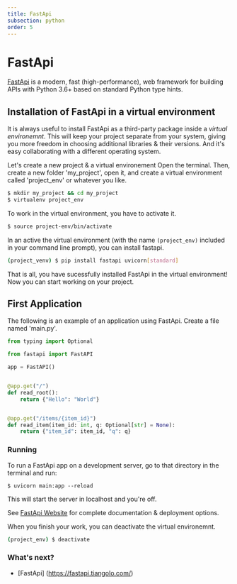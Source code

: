 ```yaml
---
title: FastApi
subsection: python
order: 5
---
```


# FastApi

[FastApi](https://fastapi.tiangolo.com/) is a modern, fast (high-performance), web framework for building APIs with Python 3.6+ based on standard Python type hints.

## Installation of FastApi in a virtual environment

It is always useful to install FastApi as a third-party package inside a *virtual environemnt*.
This will keep your project separate from your system, giving you more freedom in choosing additional libraries & their versions. And it's easy collaborating with
a different operating system.

Let's create a new project & a virtual environement
Open the terminal. Then, create a new folder 'my_project', open it, and create a virtual environment called 'project_env' or whatever you like.

```bash
$ mkdir my_project && cd my_project
$ virtualenv project_env
```
To work in the virtual environment, you have to activate it.

```bash
$ source project-env/bin/activate
```

In an active the virtual environment (with the name `(project_env)` included in your command line prompt), you can install fastapi.

```bash
(project_venv) $ pip install fastapi uvicorn[standard]
```
That is all, you have sucessfully installed FastApi in the virtual environment!
Now you can start working on your project.

## First Application

The following is an example of an application using FastApi.
Create a file named 'main.py'.

```python
from typing import Optional

from fastapi import FastAPI

app = FastAPI()


@app.get("/")
def read_root():
    return {"Hello": "World"}


@app.get("/items/{item_id}")
def read_item(item_id: int, q: Optional[str] = None):
    return {"item_id": item_id, "q": q}
```
### Running

To run a FastApi app on a development server, go to that directory in the terminal and run:

```console
$ uvicorn main:app --reload
```
This will start the server in localhost and you're off.

See [FastApi Website](https://fastapi.tiangolo.com/) for complete documentation & deployment options.

When you finish your work, you can deactivate the virtual environemnt.

```bash
(project_env) $ deactivate
```

### What's next?

* [FastApi] (https://fastapi.tiangolo.com/)
